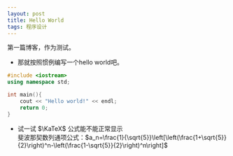 ```yaml
---
layout: post
title: Hello World
tags: 程序设计
---
```


第一篇博客，作为测试。  
- 那就按照惯例编写一个hello world吧。

```cpp
#include <iostream>
using namespace std;

int main(){
    cout << "Hello world!" << endl;
    return 0;
}
```

- 试一试 $\KaTeX$ 公式能不能正常显示  
    斐波那契数列通项公式：$a_n=\frac{1}{\sqrt{5}}\left[\left(\frac{1+\sqrt{5}}{2}\right)^n-\left(\frac{1-\sqrt{5}}{2}\right)^n\right]$
